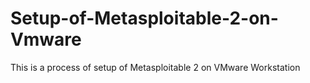 # Setup-of-Metasploitable-2-on-Vmware
This is a process of setup of Metasploitable 2 on VMware Workstation 
